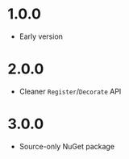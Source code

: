 # 1.0.0

* Early version

# 2.0.0

* Cleaner `Register`/`Decorate` API

# 3.0.0

* Source-only NuGet package